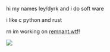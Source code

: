 hi my names ley/dyrk and i do soft ware

i like c python and rust
 
rn im working on [remnant.wtf](https://remnant.wtf/)!

![](https://github-readme-stats.vercel.app/api/top-langs/?username=dyrkuwu&layout=compact&theme=swift)

